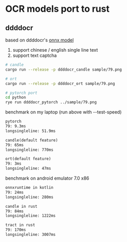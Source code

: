 # OCR models port to rust

## ddddocr

based on ddddocr's [onnx model](https://github.com/sml2h3/ddddocr/blob/master/ddddocr/common.onnx)

1. support chinese / english single line text
2. support text captcha

```sh
# candle
cargo run --release -p ddddocr_candle sample/79.png

# ort
cargo run --release -p ddddocr_ort sample/79.png

# pytorch port
cd python
rye run ddddocr_pytorch ../sample/79.png
```

benchmark on my laptop (run above with --test-speed)
```txt
pytorch
79: 9.3ms
longsingleline: 51.9ms

candle(default feature)
79: 65ms
longsingleline: 770ms

ort(default feature)
79: 3ms
longsingleline: 47ms
```

benchmark on android emulator 7.0 x86
```txt
onnxruntime in kotlin
79: 24ms
longsingleline: 280ms

candle in rust
79: 84ms
longsingleline: 1222ms

tract in rust
79: 170ms
longsingleline: 3007ms
```
